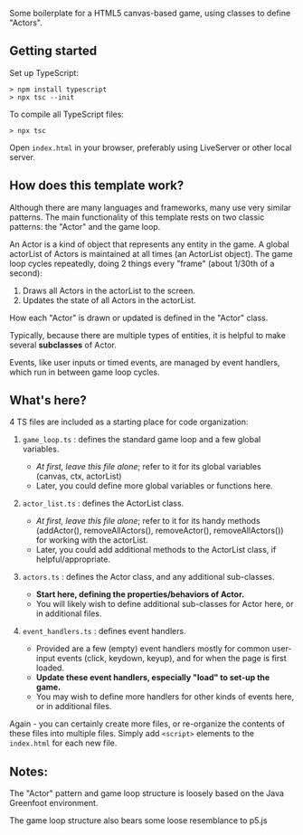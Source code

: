 Some boilerplate for a HTML5 canvas-based game, using classes to define "Actors".

## Getting started
Set up TypeScript:
```
> npm install typescript
> npx tsc --init
```
To compile all TypeScript files:
```
> npx tsc
```
Open `index.html` in your browser, preferably using LiveServer or other local server.

## How does this template work?

Although there are many languages and frameworks, many use very similar patterns. The main functionality of this template rests on two classic patterns: the "Actor" and the game loop.

An Actor is a kind of object that represents any entity in the game.
A global actorList of Actors is maintained at all times (an ActorList object).
The game loop cycles repeatedly, doing 2 things every "frame" (about 1/30th of a second):
1. Draws all Actors in the actorList to the screen.
2. Updates the state of all Actors in the actorList.

How each "Actor" is drawn or updated is defined in the "Actor" class.

Typically, because there are multiple types of entities, it is helpful to make several **subclasses** of Actor. 

Events, like user inputs or timed events, are managed by event handlers, which run in between game loop cycles.

## What's here?

4 TS files are included as a starting place for code organization:
1. `game_loop.ts` : defines the standard game loop and a few global variables.
    - *At first, leave this file alone*; refer to it for its global variables (canvas, ctx, actorList)
    - Later, you could define more global variables or functions here.

2. `actor_list.ts` : defines the ActorList class.
    - *At first, leave this file alone*; refer to it for its handy methods (addActor(), removeAllActors(), removeActor(), removeAllActors()) for working with the actorList.
    - Later, you could add additional methods to the ActorList class, if helpful/appropriate.

3. `actors.ts` : defines the Actor class, and any additional sub-classes.
    - **Start here, defining the properties/behaviors of Actor.**
    - You will likely wish to define additional sub-classes for Actor here, or in additional files.

4. `event_handlers.ts` : defines event handlers.
    - Provided are a few (empty) event handlers mostly for common user-input events (click, keydown, keyup), and for when the page is first loaded. 
    - **Update these event handlers, especially "load" to set-up the game.**
    - You may wish to define more handlers for other kinds of events here, or in additional files.

Again - you can certainly create more files, or re-organize the contents of these files into multiple files. Simply add `<script>` elements to the `index.html` for each new file.

## Notes:

The "Actor" pattern and game loop structure is loosely based on the Java Greenfoot environment.

The game loop structure also bears some loose resemblance to p5.js 
